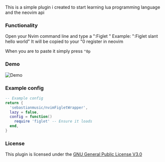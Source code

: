 This is a simple plugin i created to start learning lua programming language and the neovim api

### Functionality
Open your Nvim command line and type a ":Figlet <someStyle> <textToBeStyled>"
Example:
":Figlet slant hello world"
It will be copied to your "0 register in neovim

When you are to paste it simply press `"0p`

### Demo
![Demo](./trimmed.gif)

### Example config
```lua
-- Example config
return {
  'sebastianmusic/nvimFigletWrapper',
  lazy = false,
  config = function()
    require 'figlet' -- Ensure it loads
  end,
}
```

### License 
This plugin is licensed under the [GNU General Public License V3.0](https://www.gnu.org/licenses/gpl-3.0.en.html)
